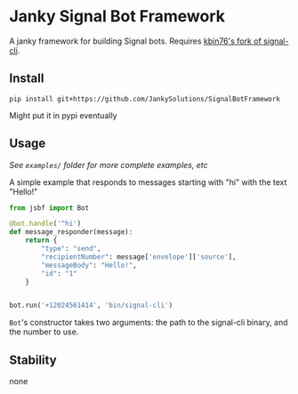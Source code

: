 # Janky Signal Bot Framework

A janky framework for building Signal bots. Requires [kbin76's fork of signal-cli](https://github.com/kbin76/signal-cli).


## Install
```
pip install git+https://github.com/JankySolutions/SignalBotFramework
```

Might put it in pypi eventually


## Usage

*See `examples/` folder for more complete examples, etc*


A simple example that responds to messages starting with "hi" with the text "Hello!"

```python
from jsbf import Bot

@bot.handle('^hi')
def message_responder(message):
    return {
        "type": "send",
        "recipientNumber": message['envelope']['source'],
        "messageBody": "Hello!",
        "id": "1"
    }


bot.run('+12024561414', 'bin/signal-cli')
```

`Bot`'s constructor takes two arguments: the path to the signal-cli binary, and the number to use.

## Stability

none
